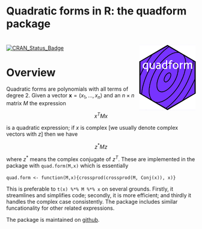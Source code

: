 Quadratic forms in R: the quadform package
================

<!-- README.md is generated from README.Rmd. Please edit that file -->

# <img src="man/figures/quadform.png" width = "150" align="right" />

<!-- badges: start -->

[![CRAN_Status_Badge](https://www.r-pkg.org/badges/version/quadform)](https://cran.r-project.org/package=quadform)
<!-- badges: end -->

# Overview

Quadratic forms are polynomials with all terms of degree 2. Given a
vector ${\mathbf x}=(x_1,\ldots,x_n)$ and an $n\times n$ matrix $M$ the
expression

$$x^TMx$$

is a quadratic expression; if $x$ is complex \[we usually denote complex
vectors with $z$\] then we have

$$z^*Mz$$

where $z^*$ means the complex conjugate of $z^T$. These are implemented
in the package with `quad.form(M,x)` which is essentially

`quad.form <- function(M,x){crossprod(crossprod(M, Conj(x)), x)}`

This is preferable to `t(x) %*% M %*% x` on several grounds. Firstly, it
streamlines and simplifies code; secondly, it is more efficient; and
thirdly it handles the complex case consistently. The package includes
similar funcationality for other related expressions.

The package is maintained on
[github](https://github.com/RobinHankin/quadform).
